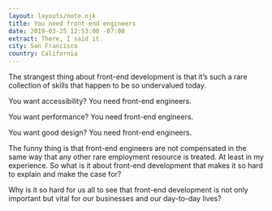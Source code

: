 ```yaml
---
layout: layouts/note.njk
title: You need front-end engineers
date: 2019-03-25 12:53:00 -07:00
extract: There, I said it.
city: San Francisco
country: California
---
```


The strangest thing about front-end development is that it’s such a rare collection of skills that happen to be so undervalued today.

You want accessibility? You need front-end engineers.

You want performance? You need front-end engineers.

You want good design? You need front-end engineers.

The funny thing is that front-end engineers are not compensated in the same way that any other rare employment resource is treated. At least in my experience. So what is it about front-end development that makes it so hard to explain and make the case for?

Why is it so hard for us all to see that front-end development is not only important but vital for our businesses and our day-to-day lives?
